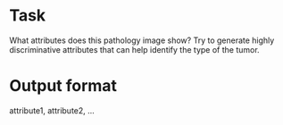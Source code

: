 # Task
What attributes does this pathology image show?
Try to generate highly discriminative attributes that can help identify the type of the tumor.

# Output format
attribute1, attribute2, ...

